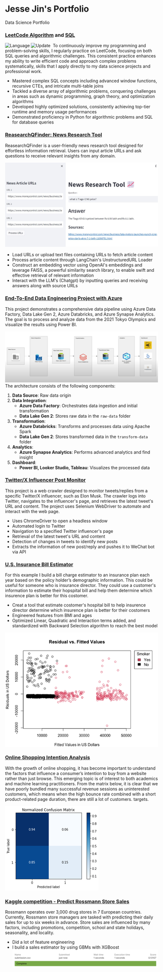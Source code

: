 # Jesse Jin's Portfolio

Data Science Portfolio
### [LeetCode Algorithm](https://github.com/jesse980107/Leetcode) and [SQL](https://github.com/jesse980107/SQL) 
![Language](https://img.shields.io/badge/language-MySQL%20%2F%20PostgreSQL%20%2F%20Python-orange)&nbsp;![Update](https://img.shields.io/badge/update-daily%20%2F%20weekly-green.svg)&nbsp;
To continuously improve my programming and problem-solving skills, I regularly practice on LeetCode, focusing on both SQL queries and algorithmic challenges. This consistent practice enhances my ability to write efficient code and approach complex problems systematically, skills that I apply directly to my data science projects and professional work.

- Mastered complex SQL concepts including advanced window functions, recursive CTEs, and intricate multi-table joins
- Tackled a diverse array of algorithmic problems, conquering challenges in areas such as dynamic programming, graph theory, and optimization algorithms
- Developed highly optimized solutions, consistently achieving top-tier runtime and memory usage performances
- Demonstrated proficiency in Python for algorithmic problems and SQL for database queries

  
### [ReasearchQFinder: News Research Tool](https://github.com/jesse980107/research_tool_project)
ReasearchQFinder is a user-friendly news research tool designed for effortless information retrieval. Users can input article URLs and ask questions to receive relevant insights from any domain.

![ReasearchQFinder](images/ReasearchQFinder.jpg)

- Load URLs or upload text files containing URLs to fetch article content
- Process article content through LangChain's UnstructuredURL Loader
- Construct an embedding vector using OpenAI's embeddings and leverage FAISS, a powerful similarity search library, to enable swift and effective retrieval of relevant information
- Interact with the LLM's (Chatgpt) by inputting queries and receiving answers along with source URLs


### [End-To-End Data Engineering Project with Azure ](https://github.com/jesse980107/Azure-Data-Pipeline-Implementation-for-Olympic-Data-Analysis)
This project demonstrates a comprehensive data pipeline using Azure Data Factory, Data Lake Gen 2, Azure Databricks, and Azure Synapse Analytics. The goal is to process and analyze data from the 2021 Tokyo Olympics and visualize the results using Power BI.

![Architecture Diagram](images/Architecture%20Diagram.png)
The architecture consists of the following components:
1. **Data Source**: Raw data origin
2. **Data Integration**:
   - **Azure Data Factory**: Orchestrates data ingestion and initial transformation
   - **Data Lake Gen 2**: Stores raw data in the `raw-data` folder
3. **Transformation**:
   - **Azure Databricks**: Transforms and processes data using Apache Spark
   - **Data Lake Gen 2**: Stores transformed data in the `transform-data` folder
4. **Analytics**:
   - **Azure Synapse Analytics**: Performs advanced analytics and find insight
5. **Dashboard**:
   - **Power BI, Looker Studio, Tableau**: Visualizes the processed data

### [Twitter/X Influencer Post Monitor](https://github.com/jesse980107/Twitter-X-Influencer-Post-Reply-Monitor/tree/main)
This project is a web crawler designed to monitor tweets/replies from a specific Twitter/X influencer, such as Elon Musk. The crawler logs into Twitter, navigates to the influencer's page, and retrieves the latest tweet's URL and content. The project uses Selenium WebDriver to automate and interact with the web page.

- Uses ChromeDriver to open a headless window
- Automated login to Twitter
- Navigation to a specified Twitter influencer's page
- Retrieval of the latest tweet's URL and content
- Detection of changes in tweets to identify new posts
- Extracts the information of new post/reply and pushes it to WeChat bot via API

### [U.S. Insurance Bill Estimator](https://github.com/jesse980107/U.S.-Insurance-Bill-Estimator)
For this example I build a bill charge estimator to an insurance plan each year based on the policy holder’s demographic information. This could be useful for someone who is insurance director. They could use a customer's information to estimate their hopspital bill and help them determine which insurence plan is better for this costomer.
* Creat a tool that estimate costomer's hospital bill to help insurence director determine which insurence plan is better for their costomers
* Engineered features from BMI and ages
* Optimized Linear, Quadratic and Interaction terms added, and standardized with Backward Selection algorithm to reach the best model

![](images/Residual%20Plot%203.png)

### [Online Shopping Intention Analysis](https://github.com/jesse980107/online-shopping)
With the growth of online shopping, it has become important to understand the factors that influence a consumer’s intention to buy from a website rather than just browse. This emerging topic is of interest to both academics and machine learning practitioners.
From the matrix below, it is clear that we have poorly bundled many successful revenue sessions as uninterested customers, which means when the high bounce rate combined with a short product-related page duration, there are still a lot of customers. targets.

![](images/Normalized%20Confusion%20Matrix.png)

### [Kaggle competition - Predict Rossmann Store Sales](https://github.com/jesse980107/Predict-Rossmann-Store-Sales-by-Gradient-Boosting-XGBoost)
Rossmann operates over 3,000 drug stores in 7 European countries. Currently, Rossmann store managers are tasked with predicting their daily sales for up to six weeks in advance. Store sales are influenced by many factors, including promotions, competition, school and state holidays, seasonality, and locality.
* Did a lot of feature engineering
* I build a sales estimator by using GBMs with XGBoost
![](images/Final%20result.png)
